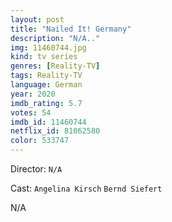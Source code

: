 ```yaml
---
layout: post
title: "Nailed It! Germany"
description: "N/A.."
img: 11460744.jpg
kind: tv series
genres: [Reality-TV]
tags: Reality-TV 
language: German
year: 2020
imdb_rating: 5.7
votes: 54
imdb_id: 11460744
netflix_id: 81062580
color: 533747
---
```

Director: `N/A`  

Cast: `Angelina Kirsch` `Bernd Siefert` 

N/A